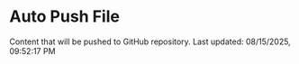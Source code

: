 # Auto Push File

Content that will be pushed to GitHub repository.
Last updated: 08/15/2025, 09:52:17 PM